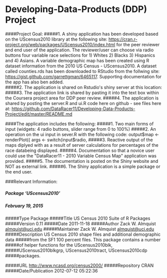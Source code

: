 # Developing-Data-Products (DDP) Project 

####Project Goal:
#####1.	A shiny application has been developed based on the UScensus2010 library at the following site: https://cran.r-project.org/web/packages/UScensus2010/index.html for the peer reviewer and end user of the application. The reviewer/user can choose via radio buttons four variable race selections for 1) Whites 2) Blacks 3) Hispanics and 4) Asians. 
A variable demographic map has been created using R dataset information from the 2010 US Census - UScensus2010.
A dataset called counties.rds has been downloaded to RStudio from the follwing site: https://gist.github.com/garrettgman/6465117. Supporting documentation for the app has also ben added.      
#####2.	The application is shared on Rstudio's shiny server at this location: 
#####3.	The application link is shared by pasting it into the text box within the Coursera project area for DDP peer review.
#####4.	The application is shared by posting the server.R and ui.R code here on github - see files here at: https://github.com/DataRacer11/Developing-Data-Products-Project/edit/master/README.md

####The application includes the following:
#####1.	Two main forms of input (widgets: 4 radio buttons, slider range from 0 to 100%)
#####2.	An operation on the ui input in sever.R with the following code: output$map <- renderPlot({ args <- switch(input$radio,
#####3. Reactive output of the maps diplyed with as a result of server calculations for percentages of the race databeing displayed.
#####4.	Documentation so that a novice user could use the "DataRacer11 - 2010 Variable Census Map" application was provided.
#####5.	The documentation is posted on the Shiny website and NOT as external link.
#####6. The Shiny application is a simple package or the end user.

###Relevant Information:
##### Package ‘UScensus2010’
##### February 19, 2015

#####Type Package
#####Title US Census 2010 Suite of R Packages
#####Version 0.11
#####Date 2011-11-18
#####Author Zack W. Almquist <almquist@uci.edu>
#####Maintainer Zack W. Almquist <almquist@uci.edu>
#####Description US Census 2010 shape files and additional demographic data
#####from the SF1 100 percent files. This package contains a number
#####of helper functions for the UScensus2010blk,
#####UScensus2010blkgrp, UScensus2010tract, UScensus2010cdp
#####packages.

#####URL http://www.ncasd.org/census2000/
#####Repository CRAN
#####Date/Publication 2012-07-12 05:22:36

